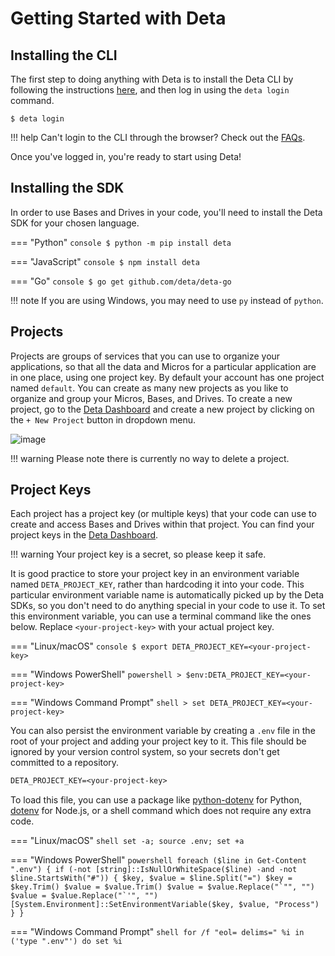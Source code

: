 # Getting Started with Deta

## Installing the CLI

The first step to doing anything with Deta is to install the Deta CLI by following the instructions [here](https://docs.deta.sh/docs/cli/install), and then log in using the `deta login` command.
```console
$ deta login
```

!!! help
    Can't login to the CLI through the browser? Check out the [FAQs](/faq/cli#issues-with-deta-login).

Once you've logged in, you're ready to start using Deta!

## Installing the SDK
In order to use Bases and Drives in your code, you'll need to install the Deta SDK for your chosen language.

=== "Python"
    ```console
    $ python -m pip install deta
    ```

=== "JavaScript"
    ```console
    $ npm install deta
    ```

=== "Go"
    ```console
    $ go get github.com/deta/deta-go
    ```

!!! note
    If you are using Windows, you may need to use `py` instead of `python`.

## Projects
Projects are groups of services that you can use to organize your applications, so that all the data and Micros for a particular application are in one place, using one project key.
By default your account has one project named `default`.
You can create as many new projects as you like to organize and group your Micros, Bases, and Drives.
To create a new project, go to the [Deta Dashboard](https://web.deta.sh/) and create a new project by clicking on the `+ New Project` button in dropdown menu.

![image](/images/create-project-1.png)

!!! warning
    Please note there is currently no way to delete a project.

## Project Keys
Each project has a project key (or multiple keys) that your code can use to create and access Bases and Drives within that project.
You can find your project keys in the [Deta Dashboard](https://web.deta.sh).

!!! warning
    Your project key is a secret, so please keep it safe.

It is good practice to store your project key in an environment variable named `DETA_PROJECT_KEY`, rather than hardcoding it into your code.
This particular environment variable name is automatically picked up by the Deta SDKs, so you don't need to do anything special in your code to use it.
To set this environment variable, you can use a terminal command like the ones below.
Replace `<your-project-key>` with your actual project key.

=== "Linux/macOS"
    ```console
    $ export DETA_PROJECT_KEY=<your-project-key>
    ```

=== "Windows PowerShell"
    ```powershell
    > $env:DETA_PROJECT_KEY=<your-project-key>
    ```

=== "Windows Command Prompt"
    ```shell
    > set DETA_PROJECT_KEY=<your-project-key>
    ```

You can also persist the environment variable by creating a `.env` file in the root of your project and adding your project key to it.
This file should be ignored by your version control system, so your secrets don't get committed to a repository.
```txt title=".env"
DETA_PROJECT_KEY=<your-project-key>
```

To load this file, you can use a package like [python-dotenv](https://pypi.org/project/python-dotenv/) for Python, [dotenv](https://www.npmjs.com/package/dotenv) for Node.js, or a shell command which does not require any extra code.

=== "Linux/macOS"
    ```shell
    set -a; source .env; set +a
    ```

=== "Windows PowerShell"
    ```powershell
    foreach ($line in Get-Content ".env")
    {
        if (-not [string]::IsNullOrWhiteSpace($line) -and -not $line.StartsWith("#"))
        {
            $key, $value = $line.Split("=")
            $key = $key.Trim()
            $value = $value.Trim()
            $value = $value.Replace("`"", "")
            $value = $value.Replace("`'", "")
            [System.Environment]::SetEnvironmentVariable($key, $value, "Process")
        }
    }
    ```

=== "Windows Command Prompt"
    ```shell
    for /f "eol= delims=" %i in ('type ".env"') do set %i
    ```
